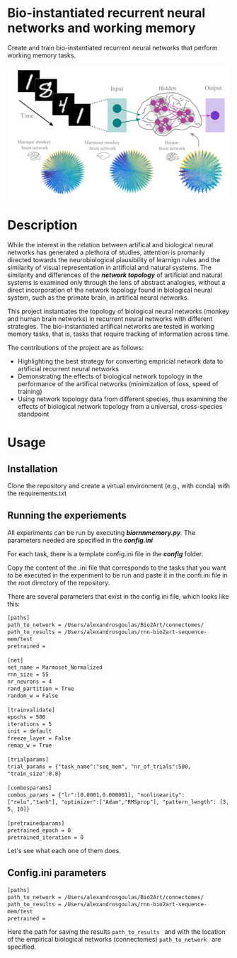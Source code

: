 # Bio-instantiated recurrent neural networks and working memory

Create and train bio-instantiated recurrent neural networks that perform working memory tasks. 

![bio_rnn_mem](bio_rnn_mem.png) 

# Description
While the interest in the relation between artifical and biological neural networks has generated a plethora of studies, attention is promarily directed towards the neurobiological plausibility of learnign rules and the similarity of visual representation in artificial and natural systems. The similarity and differences of the ***network topology*** of artificial and natural systems is examined only through the lens of abstract analogies, without a direct incorporation of the network topology found in biological neural system, such as the primate brain, in artifical neural networks.

This project instantiates the topology of biological neural networks (monkey and human brain networks) in recurrent neural networks with different strategies. The bio-instantiated artifical networks are tested in working memory tasks, that is, tasks that require tracking of information across time.

The contributions of the project are as follows:

* Highlighting the best strategy for converting empricial network data to artificial recurrent neural networks
* Demonstrating the effects of biological network topology in the performance of the artifical networks (minimization of loss, speed of training)
* Using network topology data from different species, thus examining the effects of biological network topology from a universal, cross-species standpoint 

# Usage
## Installation
Clone the repository and create a virtual environment (e.g., with conda) with the requirements.txt

## Running the experiements
All experiments can be run by executing ***biornnmemory.py***. The parameters needed are specified in the ***config.ini***

For each task, there is a template config.ini file in the ***config*** folder.

Copy the content of the .ini file that corresponds to the tasks that you want to be executed in the experiment to be run and paste it in the confi.ini file in the root directory of the repository.

There are several parameters that exist in the config.ini file, which looks like this:

```
[paths]
path_to_network = /Users/alexandrosgoulas/Bio2Art/connectomes/
path_to_results = /Users/alexandrosgoulas/rnn-bio2art-sequence-mem/test
pretrained = 

[net]
net_name = Marmoset_Normalized
rnn_size = 55
nr_neurons = 4
rand_partition = True
random_w = False

[trainvalidate]
epochs = 500
iterations = 5
init = default
freeze_layer = False
remap_w = True

[trialparams]
trial_params = {"task_name":"seq_mem", "nr_of_trials":500, "train_size":0.8}

[combosparams]
combos_params = {"lr":[0.0001,0.000001], "nonlinearity":["relu","tanh"], "optimizer":["Adam","RMSprop"], "pattern_length": [3, 5, 10]}

[pretrainedparams]
pretrained_epoch = 0
pretrained_iteration = 0
```
 
Let's see what each one of them does.

## Config.ini parameters
```
[paths]
path_to_network = /Users/alexandrosgoulas/Bio2Art/connectomes/
path_to_results = /Users/alexandrosgoulas/rnn-bio2art-sequence-mem/test
pretrained = 
```
Here the path for saving the results ```path_to_results ``` and with the location of the empirical biological networks (connectomes) ```path_to_network ``` are specified. 

 


  

